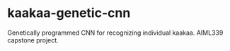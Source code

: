 # kaakaa-genetic-cnn
Genetically programmed CNN for recognizing individual kaakaa. AIML339 capstone project. 
